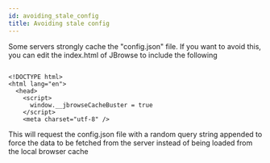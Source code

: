 ```yaml
---
id: avoiding_stale_config
title: Avoiding stale config
---
```


Some servers strongly cache the "config.json" file. If you want to avoid this,
you can edit the index.html of JBrowse to include the following

```

<!DOCTYPE html>
<html lang="en">
  <head>
    <script>
      window.__jbrowseCacheBuster = true
    </script>
    <meta charset="utf-8" />
```

This will request the config.json file with a random query string appended to
force the data to be fetched from the server instead of being loaded from the
local browser cache
